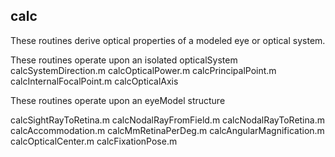 ## calc

These routines derive optical properties of a modeled eye or optical system.

These routines operate upon an isolated opticalSystem
calcSystemDirection.m
calcOpticalPower.m
calcPrincipalPoint.mcalcInternalFocalPoint.m
calcOpticalAxisThese routines operate upon an eyeModel structurecalcSightRayToRetina.mcalcNodalRayFromField.mcalcNodalRayToRetina.mcalcAccommodation.mcalcMmRetinaPerDeg.mcalcAngularMagnification.m
calcOpticalCenter.m
calcFixationPose.m